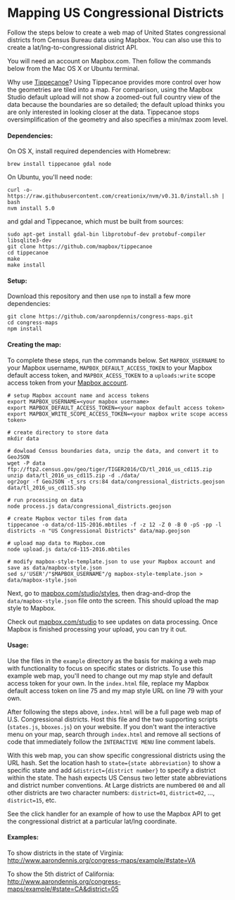 # Mapping US Congressional Districts

Follow the steps below to create a web map of United States congressional districts from Census Bureau data using Mapbox. You can also use this to create a lat/lng-to-congressional district API.

You will need an account on Mapbox.com. Then follow the commands below from the Mac OS X or Ubuntu terminal.

Why use [Tippecanoe](https://github.com/mapbox/tippecanoe)? Using Tippecanoe provides more control over how the geometries are tiled into a map. For comparison, using the Mapbox Studio default upload will not show a zoomed-out full country view of the data because the boundaries are so detailed; the default upload thinks you are only interested in looking closer at the data. Tippecanoe stops  oversimplification of the geometry and also specifies a min/max zoom level.

#### Dependencies:

On OS X, install required dependencies with Homebrew:

```
brew install tippecanoe gdal node
```

On Ubuntu, you'll need node:

```
curl -o- https://raw.githubusercontent.com/creationix/nvm/v0.31.0/install.sh | bash
nvm install 5.0
```

and gdal and Tippecanoe, which must be built from sources:

```
sudo apt-get install gdal-bin libprotobuf-dev protobuf-compiler libsqlite3-dev
git clone https://github.com/mapbox/tippecanoe
cd tippecanoe
make
make install
```

#### Setup:

Download this repository and then use `npm` to install a few more dependencies:

```
git clone https://github.com/aaronpdennis/congress-maps.git
cd congress-maps
npm install
```

#### Creating the map:

To complete these steps, run the commands below. Set `MAPBOX_USERNAME` to your Mapbox username, `MAPBOX_DEFAULT_ACCESS_TOKEN` to your Mapbox default access token, and `MAPBOX_ACESS_TOKEN` to a `uploads:write` scope access token from your [Mapbox account](https://www.mapbox.com/studio/account/tokens).

```
# setup Mapbox account name and access tokens
export MAPBOX_USERNAME=<your mapbox username>
export MAPBOX_DEFAULT_ACCESS_TOKEN=<your mapbox default access token>
export MAPBOX_WRITE_SCOPE_ACCESS_TOKEN=<your mapbox write scope access token>

# create directory to store data
mkdir data

# dowload Census boundaries data, unzip the data, and convert it to GeoJSON
wget -P data ftp://ftp2.census.gov/geo/tiger/TIGER2016/CD/tl_2016_us_cd115.zip
unzip data/tl_2016_us_cd115.zip -d ./data/
ogr2ogr -f GeoJSON -t_srs crs:84 data/congressional_districts.geojson data/tl_2016_us_cd115.shp

# run processing on data
node process.js data/congressional_districts.geojson

# create Mapbox vector tiles from data
tippecanoe -o data/cd-115-2016.mbtiles -f -z 12 -Z 0 -B 0 -pS -pp -l districts -n "US Congressional Districts" data/map.geojson

# upload map data to Mapbox.com
node upload.js data/cd-115-2016.mbtiles

# modify mapbox-style-template.json to use your Mapbox account and save as data/mapbox-style.json
sed s/'USER'/"$MAPBOX_USERNAME"/g mapbox-style-template.json > data/mapbox-style.json
```

Next, go to [mapbox.com/studio/styles](https://www.mapbox.com/styles), then drag-and-drop the `data/mapbox-style.json` file onto the screen. This should upload the map style to Mapbox.

Check out [mapbox.com/studio](https://www.mapbox.com/studio) to see updates on data processing. Once Mapbox is finished processing your upload, you can try it out.

#### Usage:

Use the files in the `example` directory as the basis for making a web map with functionality to focus on specific states or districts. To use this example web map, you'll need to change out my map style and default access token for your own. In the `index.html` file, replace my Mapbox default access token on line 75 and my map style URL on line 79 with your own.

After following the steps above, `index.html` will be a full page web map of U.S. Congressional districts. Host this file and the two supporting scripts (`states.js`, `bboxes.js`) on your website. If you don't want the interactive menu on your map, search through `index.html` and remove all sections of code that immediately follow the `INTERACTIVE MENU` line comment labels.

With this web map, you can show specific congressional districts using the URL hash. Set the location hash to `state={state abbreviation}` to show a specific state and add `&district={district number}` to specify a district within the state. The hash expects US Census two letter state abbreviations and district number conventions. At Large districts are numbered `00` and all other districts are two character numbers: `district=01`, `district=02`, ..., `district=15`, etc.

See the click handler for an example of how to use the Mapbox API to get the congressional district at a particular lat/lng coordinate.

#### Examples:

To show districts in the state of Virginia: http://www.aarondennis.org/congress-maps/example/#state=VA

To show the 5th district of California: http://www.aarondennis.org/congress-maps/example/#state=CA&district=05
